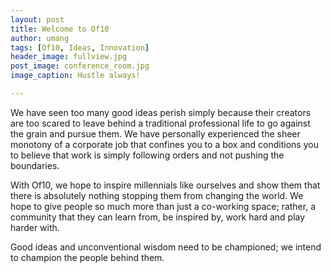 ```yaml
---
layout: post
title: Welcome to Of10
author: umang
tags: [Of10, Ideas, Innovation]
header_image: fullview.jpg
post_image: conference_room.jpg
image_caption: Hustle always!

---
```


We have seen too many good ideas perish simply because their creators are too scared to leave behind a traditional professional life to go against the grain and pursue them. We have personally experienced the sheer monotony of a corporate job that confines you to a box and conditions you to believe that work is simply following orders and not pushing the boundaries.

With Of10, we hope to inspire millennials like ourselves and show them that there is absolutely nothing stopping them from changing the world. We hope to give people so much more than just a co-working space; rather, a community that they can learn from, be inspired by, work hard and play harder with.

Good ideas and unconventional wisdom need to be championed; we intend to champion the people behind them.
